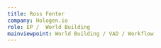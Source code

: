 ```yaml
---
title: Ross Fenter
company: Hologen.io
role: EP /  World Building
mainviewpoint: World Building / VAD / Workflow
---
```

